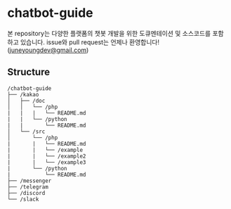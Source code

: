 # chatbot-guide
본 repository는 다양한 플랫폼의 챗봇 개발을 위한 도큐멘테이션 및 소스코드를 포함하고 있습니다.
issue와 pull request는 언제나 환영합니다! ([juneyoungdev@gmail.com](mailto:juneyoungdev@gmail.com))

## Structure
```
/chatbot-guide
├── /kakao
│   ├── /doc
│   │   └── /php
|   |   |   └── README.md
|   |   └── /python
|   |       └── README.md
│   └── /src
│       └── /php
|       |   └── README.md
|       |   └── /example
|       |   └── /example2
|       |   └── /example3
|       └── /python
|           └── README.md
├── /messenger
├── /telegram
├── /discord
└── /slack
```